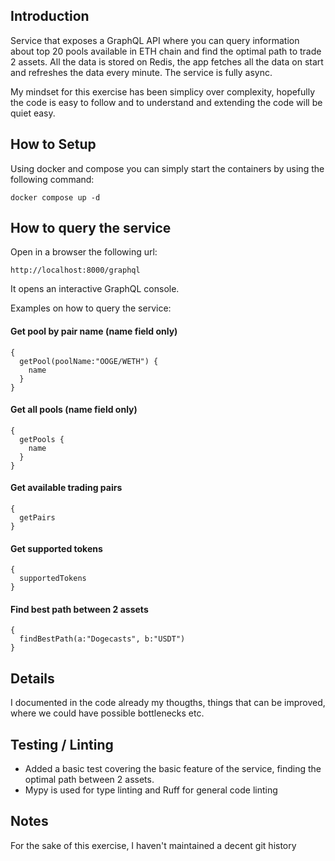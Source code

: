 ## Introduction
Service that exposes a GraphQL API where you can query information about top 20 pools available in ETH chain and find the optimal path to trade 2 assets. All the data is stored on Redis, the app fetches all the data on start and refreshes the data every minute. The service is fully async.

My mindset for this exercise has been simplicy over complexity, hopefully the code is easy to follow and to understand and extending the code will be quiet easy.

## How to Setup
Using docker and compose you can simply start the containers by using the following command:

`docker compose up -d`

## How to query the service
Open in a browser the following url:

`http://localhost:8000/graphql`

It opens an interactive GraphQL console.

Examples on how to query the service:

#### Get pool by pair name (name field only)
```
{
  getPool(poolName:"OOGE/WETH") {
    name
  }
}
```

#### Get all pools (name field only)
```
{
  getPools {
    name
  }
}
```

#### Get available trading pairs
```
{
  getPairs
}
```

#### Get supported tokens
```
{
  supportedTokens
}
```

#### Find best path between 2 assets
```
{
  findBestPath(a:"Dogecasts", b:"USDT")
}
```

## Details
I documented in the code already my thougths, things that can be improved, where we could have possible bottlenecks etc.

## Testing / Linting
- Added a basic test covering the basic feature of the service, finding the optimal path between 2 assets.
- Mypy is used for type linting and Ruff for general code linting

## Notes
For the sake of this exercise, I haven't maintained a decent git history
